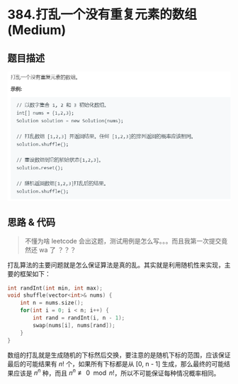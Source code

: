 # 384.打乱一个没有重复元素的数组 (Medium)

## 题目描述

![](384.png)

## 思路 & 代码

> 不懂为啥 leetcode 会出这题，测试用例是怎么写。。。而且我第一次提交竟然还 wa 了 ？？？

打乱算法的主要问题就是怎么保证算法是真的乱。其实就是利用随机性来实现，主要的框架如下：

```c++ tab="洗牌算法"
int randInt(int min, int max);
void shuffle(vector<int>& nums) {
    int n = nums.size();
    for(int i = 0; i < n; i++) {
        int rand = randInt(i, n - 1);
        swap(nums[i], nums[rand]);
    }
}
```

数组的打乱就是生成随机的下标然后交换，要注意的是随机下标的范围，应该保证最后的可能结果有 $n!$ 个，如果所有下标都是从 [0, n - 1] 生成，那么最终的可能结果应该是 $n^n$ 种，而且 $n^n \not \equiv 0 \mod n!$，所以不可能保证每种情况概率相同。